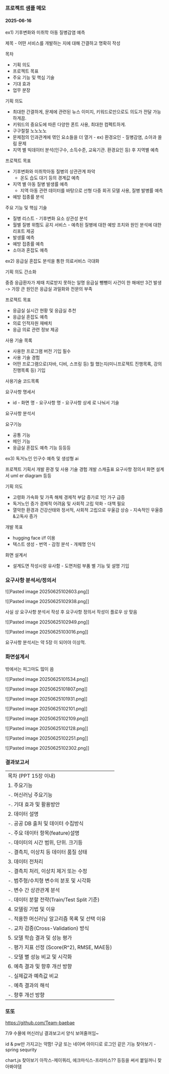 ### 프로젝트 샘플 메모

#### 2025-06-16

ex1) 기후변화와 미취학 아동 질병감염 예측

제목 - 어떤 서비스를 개발하는 지에 대해 간결하고 명확히 작성

목차
- 기획 의도
- 프로젝트 목표
- 주요 기능 및 핵심 기술
- 기대 효과
- 업무 분장

기획 의도
- 최대한 간결하게, 문제에 관련된 뉴스 이미지, 키워드로만으로도 의도가 전달 가능하게끔.
- 키워드의 중요도에 따른 다양한 폰트 사용, 최대한 컴펙트하게.
- 구구절절 노노노노
- 문제점의 인과관계에 엮인 요소들을 더 열거 - ex) 환경요인 - 질병감염, 소아과 쏠림 문제
- 지역 별 빅데이터 분석(인구수, 소득수준, 교육기관. 환경요인 등) 후 지역별 예측

프로젝트 목표
- 기후변화와 미취학아동 질병의 상관관계 파악
	- 온도 습도 대기 등의 경계값 예측
- 지역 별 아동 질병 발생률 예측
	- 지역 아동 관련 데이터를 바탕으로 선형 다중 회귀 모델 사용, 질병 발병률 예측
- 예방 접종률 분석

주요 기능 및 핵심 기술
- 질병 리스트 - 기후변화 요소 상관성 분석
- 월별 질병 위험도 공지 서비스 - 예측된 질병에 대한 예방 조치와 원인 분석에 대한 리포트 제공
- 발생률 예측
- 예방 접종률 예측
- 소아과 혼잡도 예측



ex2) 응급실 혼잡도 분석을 통한 의료서비스 극대화

기획 의도 간소화

중증 응급환자가 제때 치료받지 못하는 일명 응급실 뺑뺑이 사건이 한 해에만 3건 발생
-> 가장 큰 원인은 응급실 과밀화와 전문의 부족

프로젝트 목표
- 응급실 실시간 현황 및 응급실 추천
- 응급실 혼잡도 예측
- 의료 인적자원 재배치
- 응급 의료 관련 정보 제공

사용 기술 목록
- 사용한 프로그램 버전 기입 필수
- 사용 기술 경험
- 어떤 프로그램으로(자바, 디비, 스프링 등) 뭘 했는지(미니프로젝트 진행목록, 강의진행목록 등) 기입

사용기술 코드목록

요구사항 명세서
- id - 화면 명 - 요구사항 명 - 요구사항 상세 로 나눠서 기술

요구사항 분석서

요구기능
- 공통 기능
- 메인 기능
- 응급실 혼잡도 예측 기능 등등등

ex3) 독거노인 인구수 예측 및 생성형 ai

프로젝트 기획서
개발 환경 및 사용 기술 경험
개발 스캐출표
요구사항 정의서
화면 설계서
uml 
er diagram 등등

기획 의도
- 고령화 가속화 및 가족 해체 경제적 부담 증가로 1인 가구 급증
- 독거노인 증가 경제적 어려움 및 사회적 고립 악화 - 대책 필요
- 열악한 환경과 건강산태와 정서적, 사회적 고립으로 우울감 상승 - 지속적인 우울증&고독사 증가

개발 목표
- hugging face i/f 이용
- 텍스트 생성 - 번역 - 감정 분석 - 개체명 인식

화면 설계서
- 설계도면 작성시랑 유사함 - 도면처럼 부품 별 기능 및 설명 기입





### 요구사항 분석서/정의서

![[Pasted image 20250625102603.png]]

![[Pasted image 20250625102938.png]]

사실 상 요구사항 분석서 작성 후 요구사항 정의서 작성이 플로우 상 맞음

![[Pasted image 20250625102949.png]]

![[Pasted image 20250625103016.png]]

요구사항 분석서는 약 5장 이 되어야 이상적.
### 화면설계서

밖에서는 피그마도 많이 씀

![[Pasted image 20250625101534.png]]

![[Pasted image 20250625101807.png]]

![[Pasted image 20250625101931.png]]

![[Pasted image 20250625102101.png]]

![[Pasted image 20250625102109.png]]

![[Pasted image 20250625102128.png]]

![[Pasted image 20250625102251.png]]

![[Pasted image 20250625102302.png]]




### 결과보고서

|                                      |
| ------------------------------------ |
| 목차 (PPT 15장 이내)                      |
| 1. 주요기능                              |
| -. 머신러닝 주요기능                         |
| -. 기대 효과 및 활용방안                      |
| 2. 데이터 설명                            |
| -. 공공 DB 출처 및 데이터 수집방식               |
| -. 주요 데이터 항목(feature)설명              |
| -. 데이터의 시간 범위, 단위. 크기등               |
| -. 결측치, 이상치 등 데이터 품질 상태              |
| 3. 데이터 전처리                           |
| -. 결측치 처리, 이상치 제거 또는 수정              |
| -. 범주형/수치형 변수의 분포 및 시각화              |
| -. 변수 간 상관관계 분석                      |
| -. 데이터 분할 전략(Train/Test Split 기준)    |
| 4. 모델링 기법 및 이유                       |
| -. 적용한 머신러닝 알고리즘 목록 및 선택 이유          |
| -. 교차 검증(Cross-Validation) 방식        |
| 5. 모델 학습 결과 및 성능 평가                  |
| -. 평가 지표 선정 (Score(R^2), RMSE, MAE등) |
| -. 모델 별 성능 비교 및 시각화                  |
| 6. 예측 결과 및 향후 개선 방향                  |
| -. 실제값과 예측값 비교                       |
| -. 예측 결과의 해석                         |
| -. 향후 개선 방향                          |






### 또또

https://github.com/Team-baebae

7/9 수욜에 머신러닝 결과보고서 양식 보여줄꺼임~

id & pw만 가지고는 약함! 구글 또는 네이버 아이디로 로그인 같은 기능 찾아보기 - spring sequrity

chart.js 찾아보기 아작스-제이쿼리, 에크마식스-프라미스?? 등등을 써서 붙일꺼니 찾아봐야댐



